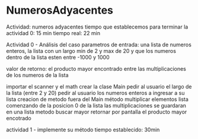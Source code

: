# NumerosAdyacentes
Actividad: numeros adyacentes
tiempo que establecemos para terminar la actividad 0: 15 min
tiempo real: 22 min

Actividad 0 - Análisis del caso
parametros de entrada: una lista de numeros enteros, la lista con un largo min de 2 y max de 20 y que los numeros dentro de la lista esten entre -1000 y 1000

valor de retorno: el producto mayor encontrado entre las multiplicaciones de los numeros de la lista

importar el scanner y el math
crear la clase Main
pedir al usuario el largo de la lista (entre 2 y 20)
pedir al usuario los numeros enteros a ingresar a su lista
creacion de metodo fuera del Main
método multiplicar elementos lista comenzando de la posicion 0 de la lista
las multiplicaciones se guardaran en una lista
metodo buscar mayor
retornar por pantalla el producto mayor encotrado

actividad 1 - implemente su método
tiempo establecido: 30min





